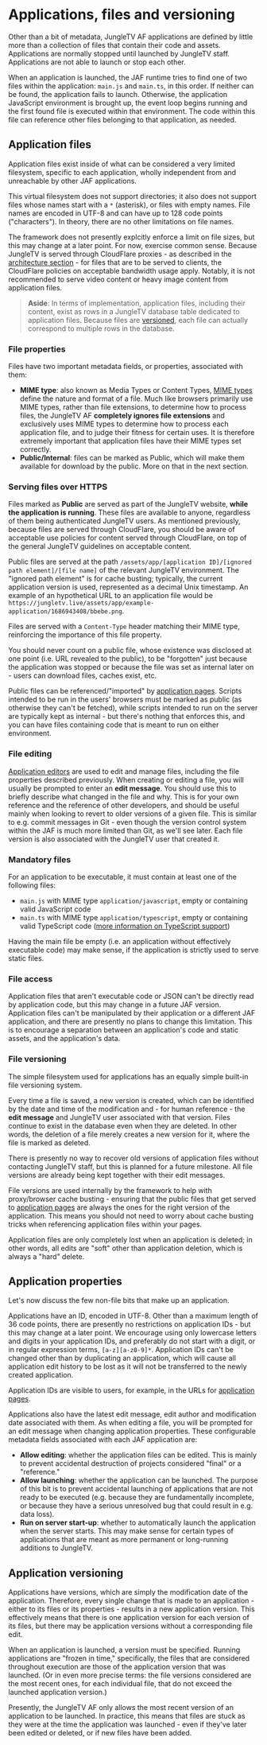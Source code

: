 # Applications, files and versioning

Other than a bit of metadata, JungleTV AF applications are defined by little more than a collection of files that contain their code and assets.
Applications are normally stopped until launched by JungleTV staff.
Applications are not able to launch or stop each other.

When an application is launched, the JAF runtime tries to find one of two files within the application: `main.js` and `main.ts`, in this order.
If neither can be found, the application fails to launch.
Otherwise, the application JavaScript environment is brought up, the event loop begins running and the first found file is executed within that environment.
The code within this file can reference other files belonging to that application, as needed.

## Application files

Application files exist inside of what can be considered a very limited filesystem, specific to each application, wholly independent from and unreachable by other JAF applications.

This virtual filesystem does not support directories; it also does not support files whose names start with a `*` (asterisk), or files with empty names.
File names are encoded in UTF-8 and can have up to 128 code points ("characters").
In theory, there are no other limitations on file names.

The framework does not presently explcitly enforce a limit on file sizes, but this may change at a later point.
For now, exercise common sense.
Because JungleTV is served through CloudFlare proxies - as described in the [architecture section](./architecture.md) - for files that are to be served to clients, the CloudFlare policies on acceptable bandwidth usage apply.
Notably, it is not recommended to serve video content or heavy image content from application files.

> **Aside**: In terms of implementation, application files, including their content, exist as rows in a JungleTV database table dedicated to application files.
> Because files are [versioned](#file-versioning), each file can actually correspond to multiple rows in the database.

### File properties

Files have two important metadata fields, or properties, associated with them:

- **MIME type**: also known as Media Types or Content Types, [MIME types](https://developer.mozilla.org/en-US/docs/Web/HTTP/Basics_of_HTTP/MIME_types) define the nature and format of a file.
  Much like browsers primarily use MIME types, rather than file extensions, to determine how to process files, the JungleTV AF **completely ignores file extensions** and exclusively uses MIME types to determine how to process each application file, and to judge their fitness for certain uses.
  It is therefore extremely important that application files have their MIME types set correctly.
- **Public/Internal**: files can be marked as Public, which will make them available for download by the public.
  More on that in the next section.

### Serving files over HTTPS

Files marked as **Public** are served as part of the JungleTV website, **while the application is running**.
These files are available to anyone, regardless of them being authenticated JungleTV users.
As mentioned previously, because files are served through CloudFlare, you should be aware of acceptable use policies for content served through CloudFlare, on top of the general JungleTV guidelines on acceptable content.

Public files are served at the path `/assets/app/[application ID]/[ignored path element]/[file name]` of the relevant JungleTV environment.
The "ignored path element" is for cache busting; typically, the current application version is used, represented as a decimal Unix timestamp.
An example of an hypothetical URL to an application file would be `https://jungletv.live/assets/app/example-application/1686943408/bbebe.png`.

Files are served with a `Content-Type` header matching their MIME type, reinforcing the importance of this file property.

You should never count on a public file, whose existence was disclosed at one point (i.e. URL revealed to the public), to be "forgotten" just because the application was stopped or because the file was set as internal later on - users can download files, caches exist, etc.

Public files can be referenced/"imported" by [application pages](./pages.md).
Scripts intended to be run in the users' browsers must be marked as public (as otherwise they can't be fetched), while scripts intended to run on the server are typically kept as internal - but there's nothing that enforces this, and you can have files containing code that is meant to run on either environment.

### File editing

[Application editors](./environments_editors.md#editors) are used to edit and manage files, including the file properties described previously.
When creating or editing a file, you will usually be prompted to enter an **edit message**.
You should use this to briefly describe what changed in the file and why.
This is for your own reference and the reference of other developers, and should be useful mainly when looking to revert to older versions of a given file.
This is similar to e.g. commit messages in Git - even though the version control system within the JAF is much more limited than Git, as we'll see later.
Each file version is also associated with the JungleTV user that created it.

### Mandatory files

For an application to be executable, it must contain at least one of the following files:
- `main.js` with MIME type `application/javascript`, empty or containing valid JavaScript code
- `main.ts` with MIME type `application/typescript`, empty or containing valid TypeScript code ([more information on TypeScript support](./languages.md#typescript-support))

Having the main file be empty (i.e. an application without effectively executable code) may make sense, if the application is strictly used to serve static files.

### File access
Application files that aren't executable code or JSON can't be directly read by application code, but this may change in a future JAF version.
Application files can't be manipulated by their application or a different JAF application, and there are presently no plans to change this limitation.
This is to encourage a separation between an application's code and static assets, and the application's data.

### File versioning

The simple filesystem used for applications has an equally simple built-in file versioning system.

Every time a file is saved, a new version is created, which can be identified by the date and time of the modification and - for human reference - the **edit message** and JungleTV user associated with that version.
Files continue to exist in the database even when they are deleted.
In other words, the deletion of a file merely creates a new version for it, where the file is marked as deleted.

There is presently no way to recover old versions of application files without contacting JungleTV staff, but this is planned for a future milestone.
All file versions are already being kept together with their edit messages.

File versions are used internally by the framework to help with proxy/browser cache busting - ensuring that the public files that get served to [application pages](./pages.md) are always the ones for the right version of the application.
This means you should not need to worry about cache busting tricks when referencing application files within your pages.

Application files are only completely lost when an application is deleted; in other words, all edits are "soft" other than application deletion, which is always a "hard" delete.

## Application properties

Let's now discuss the few non-file bits that make up an application.

Applications have an ID, encoded in UTF-8.
Other than a maximum length of 36 code points, there are presently no restrictions on application IDs - but this may change at a later point.
We encourage using only lowercase letters and digits in your application IDs, and preferably do not start with a digit, or in regular expression terms, `[a-z][a-z0-9]*`.
Application IDs can't be changed other than by duplicating an application, which will cause all application edit history to be lost as it will not be transferred to the newly created application.

Application IDs are visible to users, for example, in the URLs for [application pages](./pages.md).

Applications also have the latest edit message, edit author and modification date associated with them.
As when editing a file, you will be prompted for an edit message when changing application properties.
These configurable metadata fields associated with each JAF application are:

- **Allow editing**: whether the application files can be edited.
  This is mainly to prevent accidental destruction of projects considered "final" or a "reference."
- **Allow launching**: whether the application can be launched.
  The purpose of this bit is to prevent accidental launching of applications that are not ready to be executed (e.g. because they are fundamentally incomplete, or because they have a serious unresolved bug that could result in e.g. data loss).
- **Run on server start-up**: whether to automatically launch the application when the server starts.
  This may make sense for certain types of applications that are meant as more permanent or long-running additions to JungleTV.

## Application versioning

Applications have versions, which are simply the modification date of the application.
Therefore, every single change that is made to an application - either to its files or its properties - results in a new application version.
This effectively means that there is one application version for each version of its files, but there may be application versions without a corresponding file edit.

When an application is launched, a version must be specified.
Running applications are "frozen in time," specifically, the files that are considered throughout execution are those of the application version that was launched.
(Or in even more precise terms: the file versions considered are the most recent ones, for each individual file, that do not exceed the launched application version.)

Presently, the JungleTV AF only allows the most recent version of an application to be launched.
In practice, this means that files are stuck as they were at the time the application was launched - even if they've later been edited or deleted, or if new files have been added.
